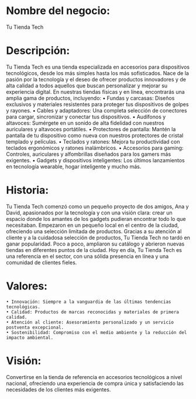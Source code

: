# Nombre del negocio: 
Tu Tienda Tech
# Descripción:
Tu Tienda Tech es una tienda especializada en accesorios para dispositivos tecnológicos, desde los más simples hasta los más sofisticados. Nace de la pasión por la tecnología y el deseo de ofrecer productos innovadores y de alta calidad a todos aquellos que buscan personalizar y mejorar su experiencia digital.
En nuestras tiendas físicas y en línea, encontrarás una amplia gama de productos, incluyendo:
    • Fundas y carcasas: Diseños exclusivos y materiales resistentes para proteger tus dispositivos de golpes y rayones.
    • Cables y adaptadores: Una completa selección de conectores para cargar, sincronizar y conectar tus dispositivos.
    • Audífonos y altavoces: Sumérgete en un sonido de alta fidelidad con nuestros auriculares y altavoces portátiles.
    • Protectores de pantalla: Mantén la pantalla de tu dispositivo como nueva con nuestros protectores de cristal templado y películas.
    • Teclados y ratones: Mejora tu productividad con teclados ergonómicos y ratones inalámbricos.
    • Accesorios para gaming: Controles, auriculares y alfombrillas diseñados para los gamers más exigentes.
    • Gadgets y dispositivos inteligentes: Los últimos lanzamientos en tecnología wearable, hogar inteligente y mucho más.
# Historia:
Tu Tienda Tech comenzó como un pequeño proyecto de dos amigos, Ana y David, apasionados por la tecnología y con una visión clara: crear un espacio donde los amantes de los gadgets pudieran encontrar todo lo que necesitaban. Empezaron en un pequeño local en el centro de la ciudad, ofreciendo una selección limitada de productos.
Gracias a su atención al cliente y a la cuidadosa selección de productos, Tu Tienda Tech no tardó en ganar popularidad. Poco a poco, ampliaron su catálogo y abrieron nuevas tiendas en diferentes puntos de la ciudad. Hoy en día, Tu Tienda Tech es una referencia en el sector, con una sólida presencia en línea y una comunidad de clientes fieles.
# Valores:
    • Innovación: Siempre a la vanguardia de las últimas tendencias tecnológicas.
    • Calidad: Productos de marcas reconocidas y materiales de primera calidad.
    • Atención al cliente: Asesoramiento personalizado y un servicio postventa excepcional.
    • Sostenibilidad: Compromiso con el medio ambiente y la reducción del impacto ambiental.
# Visión:
Convertirse en la tienda de referencia en accesorios tecnológicos a nivel nacional, ofreciendo una experiencia de compra única y satisfaciendo las necesidades de los clientes más exigentes.
